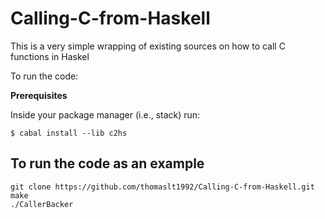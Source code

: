 # Calling-C-from-Haskell
This is a very simple wrapping of existing sources on how to call C functions in Haskel

To run the code:

<b>Prerequisites</b>

Inside your package manager (i.e., stack) run:

```
$ cabal install --lib c2hs
```

## To run the code as an example
``` 
git clone https://github.com/thomaslt1992/Calling-C-from-Haskell.git
make 
./CallerBacker
```
